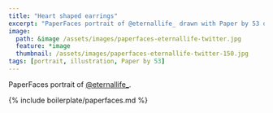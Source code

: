 ```yaml
---
title: "Heart shaped earrings"
excerpt: "PaperFaces portrait of @eternallife_ drawn with Paper by 53 on an iPad."
image: 
  path: &image /assets/images/paperfaces-eternallife-twitter.jpg 
  feature: *image
  thumbnail: /assets/images/paperfaces-eternallife-twitter-150.jpg
tags: [portrait, illustration, Paper by 53]
---
```


PaperFaces portrait of [@eternallife_](https://twitter.com/eternallife_).

{% include boilerplate/paperfaces.md %}
